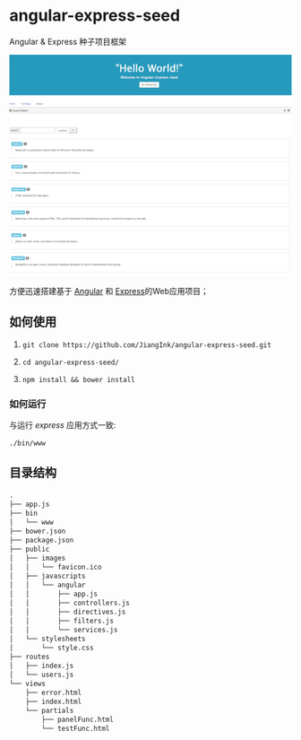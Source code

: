 # angular-express-seed
Angular &amp; Express 种子项目框架

![angular-express-seed](home.png "home page")

方便迅速搭建基于 [Angular](https://angularjs.org/) 和 [Express](http://expressjs.com/)的Web应用项目；

## 如何使用

1. `git clone https://github.com/JiangInk/angular-express-seed.git`

2. `cd angular-express-seed/`

3. `npm install && bower install`

### 如何运行

与运行 _express_ 应用方式一致:

    ./bin/www

## 目录结构

    .
    ├── app.js
    ├── bin
    │   └── www
    ├── bower.json
    ├── package.json
    ├── public
    │   ├── images
    │   │   └── favicon.ico
    │   ├── javascripts
    │   │   └── angular
    │   │       ├── app.js
    │   │       ├── controllers.js
    │   │       ├── directives.js
    │   │       ├── filters.js
    │   │       └── services.js
    │   └── stylesheets
    │       └── style.css
    ├── routes
    │   ├── index.js
    │   └── users.js
    └── views
        ├── error.html
        ├── index.html
        └── partials
            ├── panelFunc.html
            └── testFunc.html
